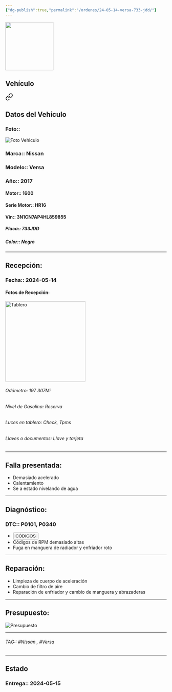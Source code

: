 ```yaml
---
{"dg-publish":true,"permalink":"/ordenes/24-05-14-versa-733-jdd/"}
---
```


<img src="https://lh3.googleusercontent.com/d/137fl3TIZ0-PU8b-Pt0bsjclwHub_u78G" width="150">

## Vehículo

<div class="transclusion internal-embed is-loaded"><a class="markdown-embed-link" href="/vehiculos/nissan/versa-733-jdd/#datos-del-vehiculo" aria-label="Open link"><svg xmlns="http://www.w3.org/2000/svg" width="24" height="24" viewBox="0 0 24 24" fill="none" stroke="currentColor" stroke-width="2" stroke-linecap="round" stroke-linejoin="round" class="svg-icon lucide-link"><path d="M10 13a5 5 0 0 0 7.54.54l3-3a5 5 0 0 0-7.07-7.07l-1.72 1.71"></path><path d="M14 11a5 5 0 0 0-7.54-.54l-3 3a5 5 0 0 0 7.07 7.07l1.71-1.71"></path></svg></a><div class="markdown-embed">



## Datos del Vehículo 
### Foto:: 
<img src="https://lh3.googleusercontent.com/d/1Iw1hR2ZZ-207TFnVJNKzCWZbKu6roMde" Alt="Foto Vehiculo">

### Marca:: Nissan
### Modelo:: Versa 
### Año:: 2017
#### Motor:: 1600
#### Serie Motor:: HR16
#### Vin:: 3N1CN7AP4HL859855
##### Placa:: 733JDD
##### Color:: Negro
---


</div></div>


## Recepción:
### Fecha:: 2024-05-14
#### Fotos de Recepción: 
<img src="https://lh3.googleusercontent.com/d/1ZUx7ZmI07ExGTj2bz1HYpY6Rfl9ywinf" width="250" Alt="Tablero">

###### Odómetro: 197 307Mi
###### Nivel de Gasolina: Reserva
###### Luces en tablero: Check, Tpms
###### Llaves o documentos: Llave y tarjeta 

---

## Falla presentada:
- Demasiado acelerado 
- Calentamiento 
- Se a estado nivelando de agua 


---

## Diagnóstico:
### DTC:: P0101, P0340

- <a href="https://usait.x431.com/Home/Report/reportDetail/diagnose_record_id/f47adc3ageKwnRnRKwKw5454oG/report_type/D/l/es/timezone/-6"><button class="btn success">CÓDIGOS</button></a>
- Códigos de RPM demasiado altas
- Fuga en manguera de radiador y enfriador roto 

---
## Reparación:
- Limpieza de cuerpo de aceleración 
- Cambio de filtro de aire
- Reparación de enfriador y cambio de manguera y abrazaderas

---

## Presupuesto:

<img src="https://lh3.googleusercontent.com/d/1ZVmqz3fJ1GTxfIYJCANK4gFIMWzH4DBT" Alt="Presupuesto">

---

###### TAG:: #Nissan , #Versa 

---

## Estado

### Entrega:: 2024-05-15


